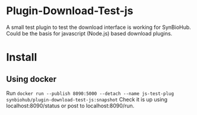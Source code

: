 # Plugin-Download-Test-js
A small test plugin to test the download interface is working for SynBioHub. Could be the basis for javascript (Node.js) based download plugins.

# Install
## Using docker
Run `docker run --publish 8090:5000 --detach --name js-test-plug synbiohub/plugin-download-test-js:snapshot`
Check it is up using localhost:8090/status or post to localhost:8090/run.
